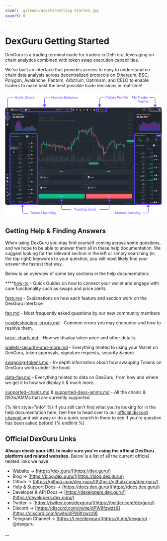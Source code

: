 ```yaml
---
cover: .gitbook/assets/Getting Started.jpg
coverY: 0
---
```


# DexGuru Getting Started

DexGuru is a trading terminal made for traders in DeFi era, leveraging on-chain analytics combined with token swap execution capabilities.&#x20;

We've built an interface that provides access to easy to understand on-chain data analysis across decentralized protocols on Ethereum, BSC, Polygon, Avalanche, Fantom, Arbitrum, Optimism, and CELO to enable traders to make best the best possible trade decisions in real-time!

![](<.gitbook/assets/DexGuru Getting Started.png>)

## Getting Help & Finding Answers

When using DexGuru you may find yourself coming across some questions, and we hope to be able to answer them all in these help documentation. We suggest looking for the relevant section in the left or simply searching (in the top right) keywords to your question, you will most likely find your answer the fastest that way.&#x20;

Below is an overview of some key sections in the help documentation:&#x20;

****[how-to](general/how-to/ "mention") - Quick Guides on how to connect your wallet and engage with core functionality such as swaps and price alerts&#x20;

[features](general/features/ "mention") - Explanations on how each feature and section work on the DexGuru interface&#x20;

[faq.md](general/faq.md "mention") - Most frequently asked questions by our new community members

[troubleshooting-errors.md](general/troubleshooting-errors.md "mention") - Common errors you may encounter and how to resolve them.

[price-charts.md](more-info/price-charts.md "mention") - How we display token price and other details.

[wallets-security-and-more.md](more-info/wallets-security-and-more.md "mention") - Everything related to using your Wallet on DexGuru, token approvals, signature requests, security & more.

[swapping-tokens.md](more-info/swapping-tokens.md "mention") - In-depth information about how swapping Tokens on DexGuru works under the hood.

[data-faq.md](data/data-faq.md "mention") - Everything related to data on DexGuru, from how and where we get it to how we display it & much more.

[supported-chains.md](data/supported-chains.md "mention") & [supported-dexs-amms.md](data/supported-dexs-amms.md "mention") - All the chains & DEXs/AMMs that are currently supported

{% hint style="info" %}
If you still can't find what you're looking for in the help documentation here, feel free to head over to our [official discord channel ](https://discord.com/invite/dPW8fzwzz9)and ask away or do a quick search in there to see if you're question has been asked before!&#x20;
{% endhint %}

## **Official DexGuru Links**

**Always check your URL to make sure you're using the official DexGuru platform and related websites.** Below is a list of all the current official related links we have:

* Website -> [https://dex.guru/](https://dex.guru/)
* Blog -> [https://blog.dex.guru/](https://blog.dex.guru/)
* Github -> [https://github.com/dex-guru/](https://github.com/dex-guru/)
* Help & Support Docs -> [https://docs.dex.guru/](https://docs.dex.guru/)
* Developer & API Docs -> [https://developers.dex.guru/](https://developers.dex.guru/)
* Twitter -> [https://twitter.com/dexguru/](https://twitter.com/dexguru/)
* Discord  -> [https://discord.com/invite/dPW8fzwzz9](https://discord.com/invite/dPW8fzwzz9)
* Telegram Channel → [https://t.me/dexguru](https://t.me/dexguru) - @dexguru

__
